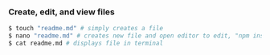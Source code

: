 ### Create, edit, and view files
``` sh
$ touch "readme.md" # simply creates a file
$ nano "readme.md" # creates new file and open editor to edit, "npm install nano" to get nano
$ cat readme.md # displays file in terminal
```
